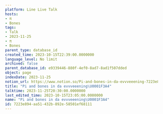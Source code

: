 ```yaml
---
platform: Line Live Talk
hosts:
- π
- Bones
tags:
- Talk
- 2023-11-25
- π
- Bones
parent_type: database_id
created_time: 2023-10-15T22:39:00.0000000
language_level: No limit
archived: false
parent_database_id: e9339446-880f-4ef0-8ad7-8ad1f507dded
object: page
indexDate: 2023-11-25
notion_url: https://www.notion.so/Pi-and-bones-in-da-evvveeening-7223e894aa51432b892e58501ef68111
title: "Pi and bones in da evvveeening\U0001F3A4"
talktime: 2023-11-25T20:30:00.0000000
last_edited_time: 2023-10-15T23:05:00.0000000
name: "Pi and bones in da evvveeening\U0001F3A4"
id: 7223e894-aa51-432b-892e-58501ef68111
---
```



   
   
   
   

   
























